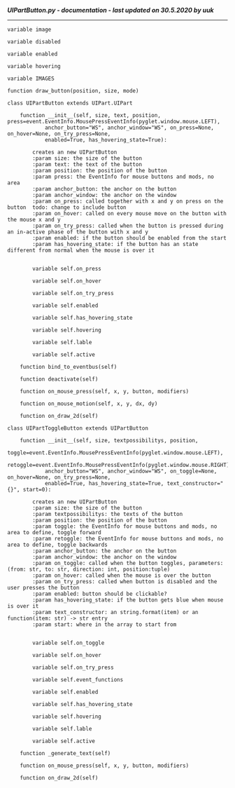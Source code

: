 ***UIPartButton.py - documentation - last updated on 30.5.2020 by uuk***
___

    variable image

    variable disabled

    variable enabled

    variable hovering

    variable IMAGES

    function draw_button(position, size, mode)

    class UIPartButton extends UIPart.UIPart

        function __init__(self, size, text, position, press=event.EventInfo.MousePressEventInfo(pyglet.window.mouse.LEFT),
                anchor_button="WS", anchor_window="WS", on_press=None, on_hover=None, on_try_press=None,
                enabled=True, has_hovering_state=True):
            
            creates an new UIPartButton
            :param size: the size of the button
            :param text: the text of the button
            :param position: the position of the button
            :param press: the EventInfo for mouse buttons and mods, no area
            :param anchor_button: the anchor on the button
            :param anchor_window: the anchor on the window
            :param on_press: called together with x and y on press on the button  todo: change to include button
            :param on_hover: called on every mouse move on the button with the mouse x and y
            :param on_try_press: called when the button is pressed during an in-active phase of the button with x and y
            :param enabled: if the button should be enabled from the start
            :param has_hovering_state: if the button has an state different from normal when the mouse is over it


            variable self.on_press

            variable self.on_hover

            variable self.on_try_press

            variable self.enabled

            variable self.has_hovering_state

            variable self.hovering

            variable self.lable

            variable self.active

        function bind_to_eventbus(self)

        function deactivate(self)

        function on_mouse_press(self, x, y, button, modifiers)

        function on_mouse_motion(self, x, y, dx, dy)

        function on_draw_2d(self)

    class UIPartToggleButton extends UIPartButton

        function __init__(self, size, textpossibilitys, position,
                toggle=event.EventInfo.MousePressEventInfo(pyglet.window.mouse.LEFT),
                retoggle=event.EventInfo.MousePressEventInfo(pyglet.window.mouse.RIGHT),
                anchor_button="WS", anchor_window="WS", on_toggle=None, on_hover=None, on_try_press=None,
                enabled=True, has_hovering_state=True, text_constructor="{}", start=0):
            
            creates an new UIPartButton
            :param size: the size of the button
            :param textpossibilitys: the texts of the button
            :param position: the position of the button
            :param toggle: the EventInfo for mouse buttons and mods, no area to define, toggle forward
            :param retoggle: the EventInfo for mouse buttons and mods, no area to define, toggle backwards
            :param anchor_button: the anchor on the button
            :param anchor_window: the anchor on the window
            :param on_toggle: called when the button toggles, parameters: (from: str, to: str, direction: int, position:tuple)
            :param on_hover: called when the mouse is over the button
            :param on_try_press: called when button is disabled and the user presses the button
            :param enabled: button should be clickable?
            :param has_hovering_state: if the button gets blue when mouse is over it
            :param text_constructor: an string.format(item) or an function(item: str) -> str entry
            :param start: where in the array to start from


            variable self.on_toggle

            variable self.on_hover

            variable self.on_try_press

            variable self.event_functions

            variable self.enabled

            variable self.has_hovering_state

            variable self.hovering

            variable self.lable

            variable self.active

        function _generate_text(self)

        function on_mouse_press(self, x, y, button, modifiers)

        function on_draw_2d(self)